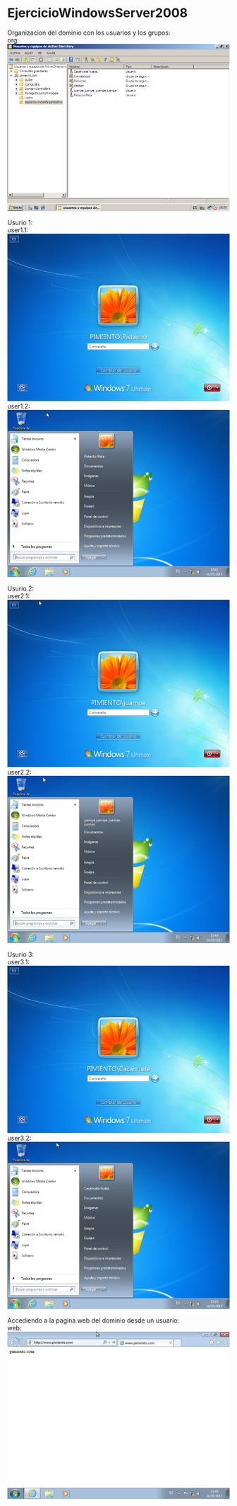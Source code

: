 # EjercicioWindowsServer2008

Organizacion del dominio con los usuarios y los grupos:  
org:  
![org](org.png)
  
Usurio 1:  
user1.1:  
![user1.1](user1.1.png)  
user1.2:  
![user1.2](user1.2.png)  
  
Usurio 2:  
user2.1:  
![user2.1](user2.1.png)  
user2.2:  
![user2.2](user2.2.png)  
  
Usurio 3:  
user3.1:  
![user3.1](user3.1.png)  
user3.2:  
![user3.2](user3.2.png)  
  
Accediendo a la pagina web del dominio desde un usuario:  
web:  
![web](web.png)  
  
